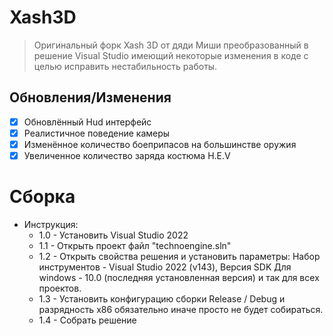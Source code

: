 # Xash3D
>Оригинальный форк Xash 3D от дяди Миши преобразованный в решение Visual Studio имеющий некоторые изменения в коде с целью исправить нестабильность работы.

## Обновления/Изменения
* [x] Обновлённый Hud интерфейс
* [x] Реалистичное поведение камеры
* [x] Изменённое количество боеприпасов на большинстве оружия
* [x] Увеличенное количество заряда костюма H.E.V

# Сборка
- Инструкция:
  - 1.0 - Установить Visual Studio 2022
  - 1.1 - Открыть проект файл "technoengine.sln"
  - 1.2 - Открыть свойства решения и установить параметры:
          Набор инструментов - Visual Studio 2022 (v143), Версия SDK Для windows - 10.0 (последняя установленная версия) и так для всех проектов.
  - 1.3 - Установить конфигурацию сборки Release / Debug и разрядность x86 обязательно иначе просто не будет собираться.
  - 1.4 - Собрать решение
  
